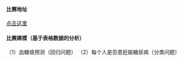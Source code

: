 #### 比赛地址

[点击这里](https://tianchi.aliyun.com/competition/entrance/231638/information)

#### 比赛建模（基于表格数据的分析）

（1）血糖值预测（回归问题）
（2）每个人是否患妊娠糖尿病（分类问题）
